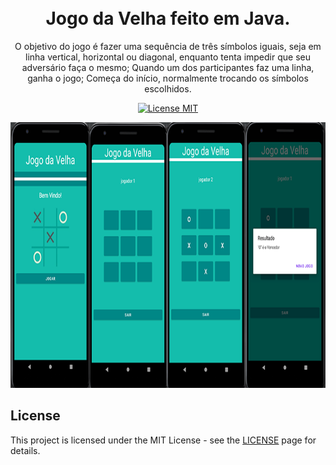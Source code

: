 <h1 align="center">
<br>
  Jogo da Velha feito em Java.
</h1>

<p align="center">O objetivo do jogo é fazer uma sequência de três símbolos iguais, seja em linha vertical, horizontal ou diagonal, enquanto tenta impedir que seu adversário faça o mesmo; Quando um dos participantes faz uma linha, ganha o jogo; Começa do início, normalmente trocando os símbolos escolhidos.</p>

<p align="center">
  <a href="https://opensource.org/licenses/MIT">
    <img src="https://img.shields.io/badge/License-MIT-blue.svg" alt="License MIT">
  </a>
</p>

[//]: # (Add your gifs/images here:)
<div>
  <img src="A1.png" alt="demo" height="425">
</div>


## License

This project is licensed under the MIT License - see the [LICENSE](https://opensource.org/licenses/MIT) page for details.
